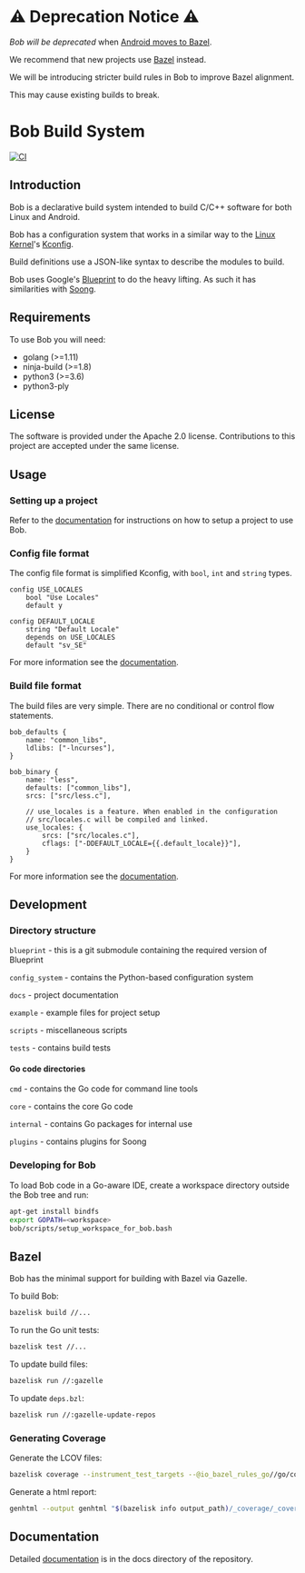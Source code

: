 # ⚠ Deprecation Notice ⚠

_Bob will be deprecated_ when [Android moves to Bazel][aosp-bazel].

We recommend that new projects use [Bazel][bazel] instead.

We will be introducing stricter build rules in Bob to improve Bazel alignment.

This may cause existing builds to break.

[aosp-bazel]: https://developers.googleblog.com/2020/11/welcome-android-open-source-project.html
[bazel]: https://bazel.build/

# Bob Build System

[![CI](https://github.com/ARM-software/bob-build/workflows/CI/badge.svg)](https://github.com/ARM-software/bob-build/actions)

## Introduction

Bob is a declarative build system intended to build C/C++ software for
both Linux and Android.

Bob has a configuration system that works in a similar way to the
[Linux Kernel](https://www.kernel.org)'s
[Kconfig](https://www.kernel.org/doc/Documentation/kbuild/kconfig-language.txt).

Build definitions use a JSON-like syntax to describe the modules to
build.

Bob uses Google's [Blueprint](https://github.com/google/blueprint) to
do the heavy lifting. As such it has similarities with
[Soong](https://android.googlesource.com/platform/build/soong).

## Requirements

To use Bob you will need:

- golang (>=1.11)
- ninja-build (>=1.8)
- python3 (>=3.6)
- python3-ply

## License

The software is provided under the Apache 2.0 license. Contributions
to this project are accepted under the same license.

## Usage

### Setting up a project

Refer to the [documentation](docs/project_setup.md) for instructions
on how to setup a project to use Bob.

### Config file format

The config file format is simplified Kconfig, with `bool`, `int` and
`string` types.

```
config USE_LOCALES
    bool "Use Locales"
    default y

config DEFAULT_LOCALE
    string "Default Locale"
    depends on USE_LOCALES
    default "sv_SE"
```

For more information see the [documentation](docs/config_system.md).

### Build file format

The build files are very simple. There are no conditional or control
flow statements.

```
bob_defaults {
    name: "common_libs",
    ldlibs: ["-lncurses"],
}

bob_binary {
    name: "less",
    defaults: ["common_libs"],
    srcs: ["src/less.c"],

    // use_locales is a feature. When enabled in the configuration
    // src/locales.c will be compiled and linked.
    use_locales: {
        srcs: ["src/locales.c"],
        cflags: ["-DDEFAULT_LOCALE={{.default_locale}}"],
    }
}
```

For more information see the [documentation](docs/build_defs.md).

## Development

### Directory structure

`blueprint` - this is a git submodule containing the required version of Blueprint

`config_system` - contains the Python-based configuration system

`docs` - project documentation

`example` - example files for project setup

`scripts` - miscellaneous scripts

`tests` - contains build tests

#### Go code directories

`cmd` - contains the Go code for command line tools

`core` - contains the core Go code

`internal` - contains Go packages for internal use

`plugins` - contains plugins for Soong

### Developing for Bob

To load Bob code in a Go-aware IDE, create a workspace directory
outside the Bob tree and run:

```bash
apt-get install bindfs
export GOPATH=<workspace>
bob/scripts/setup_workspace_for_bob.bash
```

## Bazel

Bob has the minimal support for building with Bazel via Gazelle.

To build Bob:

```sh
bazelisk build //...
```

To run the Go unit tests:

```sh
bazelisk test //...
```

To update build files:

```sh
bazelisk run //:gazelle
```

To update `deps.bzl`:

```sh
bazelisk run //:gazelle-update-repos
```

### Generating Coverage

Generate the LCOV files:

```sh
bazelisk coverage --instrument_test_targets --@io_bazel_rules_go//go/config:cover_format=lcov --combined_report=lcov //...
```

Generate a html report:

```sh
genhtml --output genhtml "$(bazelisk info output_path)/_coverage/_coverage_report.dat"
```

## Documentation

Detailed [documentation](docs/index.md) is in the docs directory of
the repository.
